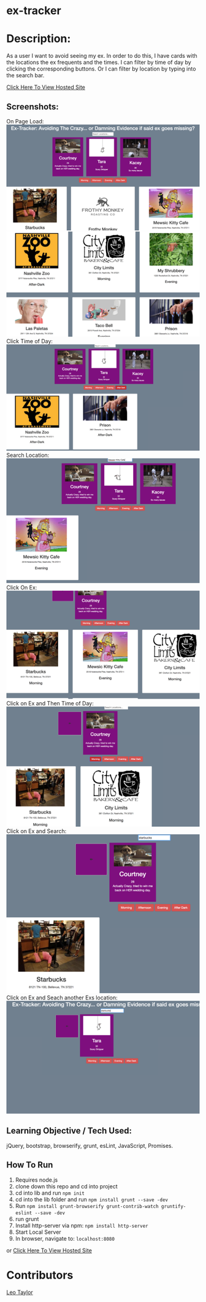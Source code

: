 # ex-tracker
# Description:
As a user I want to avoid seeing my ex. In order to do this, I have cards with the locations the ex frequents and the times. I can filter by time of day by clicking the corresponding buttons. Or I can filter by location by typing into the search bar.

[Click Here To View Hosted Site](https://ex-tracker-ef0ba.firebaseapp.com/)
## Screenshots:
On Page Load:
![](https://raw.githubusercontent.com/leotaylor/ex-tracker/master/snaps/pic1.png)
![](https://raw.githubusercontent.com/leotaylor/ex-tracker/master/snaps/pic2.png)
Click Time of Day:
![](https://raw.githubusercontent.com/leotaylor/ex-tracker/master/snaps/pic01.png)
Search Location:
![](https://raw.githubusercontent.com/leotaylor/ex-tracker/master/snaps/pic02.png)
Click On Ex:
![](https://raw.githubusercontent.com/leotaylor/ex-tracker/master/snaps/pic3.png)
Click on Ex and Then Time of Day:
![](https://raw.githubusercontent.com/leotaylor/ex-tracker/master/snaps/pic4.png)
Click on Ex and Search:
![](https://raw.githubusercontent.com/leotaylor/ex-tracker/master/snaps/pic5.png)
Click on Ex and Seach another Exs location:
![](https://raw.githubusercontent.com/leotaylor/ex-tracker/master/snaps/pic6.png)


## Learning Objective / Tech Used:
jQuery, bootstrap, browserify, grunt, esLint, JavaScript, Promises.

## How To Run
1. Requires node.js
1. clone down this repo and cd into project
1. cd into lib and run `npm init`
1. cd into the lib folder and run `npm install grunt --save -dev`
1. Run `npm install grunt-browserify grunt-contrib-watch gruntify-eslint --save -dev`
1. run grunt
1. Install http-server via npm: `npm install http-server`
1. Start Local Server
1. In browser, navigate to: `localhost:8080`

or [Click Here To View Hosted Site](https://ex-tracker-ef0ba.firebaseapp.com/)

# Contributors
[Leo Taylor](https://github.com/leotaylor)
